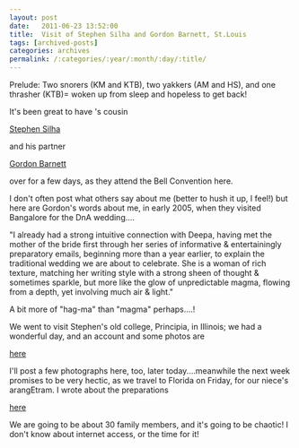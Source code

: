 ```yaml
---
layout: post
date:	2011-06-23 13:52:00
title:  Visit of Stephen Silha and Gordon Barnett, St.Louis
tags: [archived-posts]
categories: archives
permalink: /:categories/:year/:month/:day/:title/
---
```

Prelude: Two snorers (KM and KTB), two yakkers (AM and HS), and one thrasher (KTB)= woken up from sleep and hopeless to get back!


It's been great to have <lj user="chaibacca">'s cousin 

<a href="http://www.kickstarter.com/projects/1525443340/big-joy-project">Stephen Silha </a>

 and his partner 

<a href="http://grbarnett.blogspot.com/"> Gordon Barnett </a>

over for a few days, as they attend the Bell Convention here.

I don't often post what others say about me (better to hush it up, I feel!) but here are Gordon's words about me, in early 2005, when they visited Bangalore for the DnA wedding....

"I already had a strong intuitive connection with Deepa, having met the mother of the bride first through her series of informative & entertainingly preparatory emails, beginning more than a year earlier, to explain the traditional wedding we are about to celebrate. She is a woman of rich texture, matching her writing style with a strong sheen of thought & sometimes sparkle, but more like the glow of unpredictable magma, flowing from a depth, yet involving much air & light."

A bit more of "hag-ma" than "magma" perhaps....!

We went to visit Stephen's old college, Principia, in Illinois; we had a wonderful day, and an account and some photos are 

<a href="http://www.facebook.com/media/set/?set=a.10150216279548878.326851.587058877"> here </a>

I'll post a few photographs here, too, later today....meanwhile the next week promises to be very hectic, as we travel to Florida on Friday, for our niece's arangEtram. I wrote about the preparations

<a href="http://deponti.livejournal.com/757665.html"> here </a>

We are going to be about 30 family members, and it's going to be chaotic! I don't know about internet access, or the time for it!

